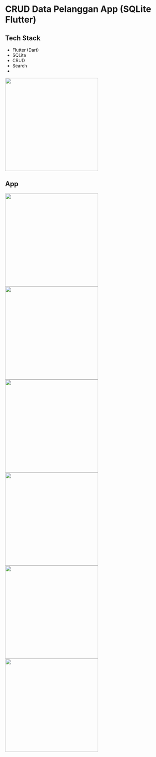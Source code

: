# CRUD Data Pelanggan App (SQLite Flutter)

## Tech Stack
- Flutter (Dart)
- SQLite
- CRUD
- Search
- 
<img src= "https://github.com/user-attachments/assets/f53c964d-afa0-4179-bada-19e48cc070db" width="300"/>

## App
<img src= "https://github.com/user-attachments/assets/6f7f5d6c-ce0f-4881-8c3b-8fd07f3ac6f9" width="300"/>
<img src= "https://github.com/user-attachments/assets/15d6c32e-5d34-45a2-845b-90fd19d88742" width="300"/>
<img src= "https://github.com/user-attachments/assets/da78f6f2-f932-430c-abdc-c2ce1efcb456" width="300"/>
<img src= "https://github.com/user-attachments/assets/e592f3ab-8008-480f-b62d-0442b8e5af5a" width="300"/>
<img src= "https://github.com/user-attachments/assets/63263ab4-3868-4b53-8a6c-ff7864bb39ec" width="300"/>
<img src= "https://github.com/user-attachments/assets/a8a4cccb-a80a-4993-aa01-213c9631239f" width="300"/>

